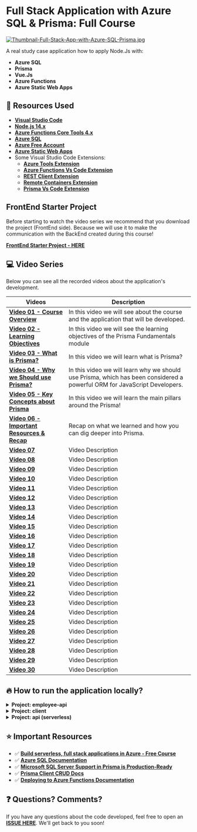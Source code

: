 # Full Stack Application with Azure SQL & Prisma: Full Course

[![Thumbnail-Full-Stack-App-with-Azure-SQL-Prisma.jpg](https://i.postimg.cc/mkxjK6hB/Thumbnail-Full-Stack-App-with-Azure-SQL-Prisma.jpg)](https://postimg.cc/dkBGy68x)

A real study case application how to apply Node.Js with:

* **Azure SQL**
* **Prisma**
* **Vue.Js**
* **Azure Functions** 
* **Azure Static Web Apps**

## 🚀 Resources Used

- **[Visual Studio Code](https://code.visualstudio.com/?WT.mc_id=javascript-52133-gllemos)**
- **[Node.js 14.x](https://nodejs.org/en/)**
- **[Azure Functions Core Tools 4.x](https://docs.microsoft.com/en-us/azure/azure-functions/functions-run-local?tabs=v4%2Cwindows%2Ccsharp%2Cportal%2Cbash)**
- **[Azure SQL](https://azure.microsoft.com/products/azure-sql/database/?WT.mc_id=javascript-52133-gllemos)**
- **[Azure Free Account](https://azure.microsoft.com/?WT.mc_id=javascript-52133-gllemos)**
- **[Azure Static Web Apps](https://azure.microsoft.com/services/app-service/static/?WT.mc_id=javascript-52133-gllemos)**
- Some Visual Studio Code Extensions:
  - **[Azure Tools Extension](https://marketplace.visualstudio.com/items?itemName=ms-vscode.vscode-node-azure-pack&WT.mc_id=javascript-52133-gllemos)**
  - **[Azure Functions Vs Code Extension](https://github.com/Azure/azure-functions-core-tools)**
  - **[REST Client Extension](https://marketplace.visualstudio.com/items?itemName=humao.rest-client&WT.mc_id=javascript-52133-gllemos)**
  - **[Remote Containers Extension](https://marketplace.visualstudio.com/items?itemName=ms-vscode-remote.remote-containers)**
  - **[Prisma Vs Code Extension](https://marketplace.visualstudio.com/items?itemName=Prisma.prisma&WT.mc_id=javascript-52133-gllemos)**


## FrontEnd Starter Project

Before starting to watch the video series we recommend that you download the project (FrontEnd side).
Because we will use it to make the communication with the BackEnd created during this course!

**[FrontEnd Starter Project - HERE](https://github.com/glaucia86/frontend-vue-starter-app)**

## 💻 Video Series

Below you can see all the recorded videos about the application's development.

| Videos                                         | Description                                                                                                               |
| ---------------------------------------------- | ------------------------------------------------------------------------------------------------------------------------- |
| **[Video 01 - Course Overview]()**             | In this video we will see about the course and the application that will be developed.                                    |
| **[Video 02 - Learning Objectives]()**         | In this video we will see the learning objectives of the Prisma Fundamentals module                                       |
| **[Video 03 - What is Prisma?]()**             | In this video we will learn what is Prisma?                                                                               |
| **[Vídeo 04 - Why we Should use Prisma?]()**   | In this video we will learn why we should use Prisma, which has been considered a powerful ORM for JavaScript Developers. |
| **[Video 05 - Key Concepts about Prisma]()**   | In this video we will learn the main pillars around the Prisma!                                                           |
| **[Vídeo 06 - Important Resources & Recap]()** | Recap on what we learned and how you can dig deeper into Prisma.                                                          |
| **[Vídeo 07]()**                               | Video Description                                                                                                         |
| **[Vídeo 08]()**                               | Video Description                                                                                                         |
| **[Vídeo 09]()**                               | Video Description                                                                                                         |
| **[Vídeo 10]()**                               | Video Description                                                                                                         |
| **[Vídeo 11]()**                               | Video Description                                                                                                         |
| **[Vídeo 12]()**                               | Video Description                                                                                                         |
| **[Vídeo 13]()**                               | Video Description                                                                                                         |
| **[Vídeo 14]()**                               | Video Description                                                                                                         |
| **[Vídeo 15]()**                               | Video Description                                                                                                         |
| **[Vídeo 16]()**                               | Video Description                                                                                                         |
| **[Vídeo 17]()**                               | Video Description                                                                                                         |
| **[Vídeo 18]()**                               | Video Description                                                                                                         |
| **[Vídeo 19]()**                               | Video Description                                                                                                         |
| **[Vídeo 20]()**                               | Video Description                                                                                                         |
| **[Vídeo 21]()**                               | Video Description                                                                                                         |
| **[Vídeo 22]()**                               | Video Description                                                                                                         |
| **[Vídeo 23]()**                               | Video Description                                                                                                         |
| **[Vídeo 24]()**                               | Video Description                                                                                                         |
| **[Vídeo 25]()**                               | Video Description                                                                                                         |
| **[Vídeo 26]()**                               | Video Description                                                                                                         |
| **[Vídeo 27]()**                               | Video Description                                                                                                         |
| **[Vídeo 28]()**                               | Video Description                                                                                                         |
| **[Vídeo 29]()**                               | Video Description                                                                                                         |
| **[Vídeo 30]()**                               | Video Description                                                                                                         |

## 🔥 How to run the application locally?

<details><summary><b>Project: employee-api</b></summary> 

To execute locally this project you will need to follow the steps bellow:

1. First you need to go to the folder: `employee-api` and run the command:

```bash
> npm install
```

3. Include the Azure SQL Server connection string creating an `.env` file:

```bash
# Database connection string
DATABASE_URL="sqlserver://DB_SERVER_NAME.database.windows.net:1433;database=DB_NAME;user=DB_USER@DB_SERVER_NAME;password={PASSWORD};encrypt=true"

# Shadow database connection string for development
SHADOW_DATABASE_URL="sqlserver://DB_SERVER_NAME.database.windows.net:1433;database=DB_NAME;user=DB_USER@DB_SERVER_NAME;password={PASSWORD};encrypt=true"
```

4. After to install all the Node.Js packages, now you can execute the command:

```bash
> nodemon
```

5. Now you will see the message saying the application is running in the port: `localhost:3001/api/v1` and start to test locally the application (using Postman):

| Objective             | HTTP Verb | Route                               |
| --------------------- | --------- | ----------------------------------- |
| Create a new Employee | POST      | localhost:3001/api/v1/employees     |
| List All Employees    | GET       | localhost:3001/api/v1/employees     |
| List Employee By Id   | GET       | localhost:3001/api/v1/employees/:id |
| Update Employee By Id | PUT       | localhost:3001/api/v1/employees/:id |
| Delete Employee By Id | DELETE    | localhost:3001/api/v1/employees/:id |

</details>

<details><summary><b>Project: client</b></summary>

To execute locally this project you will need to follow the steps bellow:

1. First you need to go to the folder: `client` and run the command:

```bash
> npm install
```
2. After to install all the Node.Js packages, now you can execute the command:

```bash
> npm run serve
```

3. Now, open your browser on `http://localhost:8080/` 

4. Inside the project you will see a file: `src/Api.js`. This file contains all the Back-End request information (local or Azure Functions). If you want to test the Front-End, just choose which url you want to test in the Back-End:

```js
/**
 * file: src/services/Api.js
 * data: 01/03/2022
 * description: file responsible for initializing 'axios' and HTTP base url requests
 * author: Glaucia Lemos <twitter: @glaucia_lemos86>
 */

import axios from 'axios';

export default () => axios.create({
  // => Back-End (local) 'baseURL'-> will make communication btw Front-End with Back-End
  // baseURL: 'http://localhost:3001/api/v1',

  // ==> Back-End (azure functions)
  baseURL: 'http://localhost:7071/api',
});
```

- **Back-End (local):** http://localhost:3001/api/v1
- **Back-End (Azure Functions):** http://localhost:7071/api

</details>

<details><summary><b>Project: api (serverless)</b></summary>

1. First you need to go to the folder: `api` and run the command:

```bash
> npm install
```

2. Include the Azure SQL Server connection string creating an `.env` file:

```bash
# Database connection string
DATABASE_URL="sqlserver://DB_SERVER_NAME.database.windows.net:1433;database=DB_NAME;user=DB_USER@DB_SERVER_NAME;password={PASSWORD};encrypt=true"

# Shadow database connection string for development
SHADOW_DATABASE_URL="sqlserver://DB_SERVER_NAME.database.windows.net:1433;database=DB_NAME;user=DB_USER@DB_SERVER_NAME;password={PASSWORD};encrypt=true"
```

3. Now create a file called: `local.settings.json` (root of the project) and include this information below:

```json
{
  "IsEncrypted": false,
  "Values": {
    "FUNCTIONS_WORKER_RUNTIME": "node",
    "AzureWebJobsStorage": ""
  },
  "Host": {
    "LocalHttpPort": 7071,
    "CORS": "*"
  }
}
```

4. Now we need to execute the prisma migrate command. Run the command below

```
> npx prisma migrate dev
```

5. Now you can execute the command:

```bash
> npm run dev
```

You will see the message saying the application is running in the port: `http://localhost:7071/api/`

| Objective      | HTTP Verb | Route                               |
| -------------- | --------- | ----------------------------------- |
| CreateEmployee | POST      | http://localhost:7071/api/employees |
| GetEmployees   | GET       | http://localhost:7071/api/employees |
| GetEmployee    | GET       | http://localhost:7071/api/{id}      |
| UpdateEmployee | PUT       | http://localhost:7071/api/{id}      |
| DeleteEmployee | DELETE    | http://localhost:7071/api/{id}      |

</details>

## ⭐️ Important Resources

- ✅ **[Build serverless, full stack applications in Azure - Free Course](https://docs.microsoft.com/learn/paths/build-serverless-full-stack-apps-azure/?WT.mc_id=javascript-52133-gllemos)**
- ✅ **[Azure SQL Documentation](https://docs.microsoft.com/azure/azure-sql/azure-sql-iaas-vs-paas-what-is-overview?WT.mc_id=javascript-52133-gllemos)**
- ✅ **[Microsoft SQL Server Support in Prisma is Production-Ready](https://www.prisma.io/blog/prisma-microsoft-sql-server-azure-sql-production-ga)**
- ✅ **[Prisma Client CRUD Docs](https://www.prisma.io/docs/concepts/components/prisma-client/crud)**
- ✅ **[Deploying to Azure Functions Documentation](https://www.prisma.io/docs/guides/deployment/deployment-guides/deploying-to-azure-functions)**

## ❓ Questions? Comments? 

If you have any questions about the code developed, feel free to open an **[ISSUE HERE](https://github.com/glaucia86/azure-sql-prisma-vue/issues)**. We'll get back to you soon!

